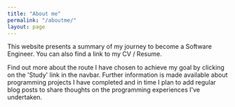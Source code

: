 ```yaml
---
title: "About me"
permalink: "/aboutme/"
layout: page
---
```


  
   
This website presents a summary of my journey to become a Software Engineer.  You can also find a link to my CV / Resume.
  
    
Find out more about the route I have chosen to achieve my goal by clicking on the 'Study' link in the navbar.  Further information is made available about programming projects I have completed and in time I plan to add regular blog posts to share thoughts on the programming experiences I've undertaken.

